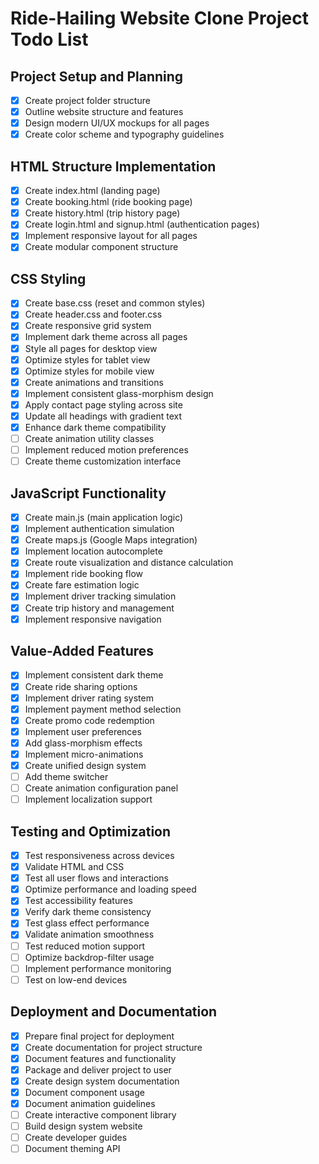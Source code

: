 # Ride-Hailing Website Clone Project Todo List

## Project Setup and Planning
- [x] Create project folder structure
- [x] Outline website structure and features
- [x] Design modern UI/UX mockups for all pages
- [x] Create color scheme and typography guidelines

## HTML Structure Implementation
- [x] Create index.html (landing page)
- [x] Create booking.html (ride booking page)
- [x] Create history.html (trip history page)
- [x] Create login.html and signup.html (authentication pages)
- [x] Implement responsive layout for all pages
- [x] Create modular component structure

## CSS Styling
- [x] Create base.css (reset and common styles)
- [x] Create header.css and footer.css
- [x] Create responsive grid system
- [x] Implement dark theme across all pages
- [x] Style all pages for desktop view
- [x] Optimize styles for tablet view
- [x] Optimize styles for mobile view
- [x] Create animations and transitions
- [x] Implement consistent glass-morphism design
- [x] Apply contact page styling across site
- [x] Update all headings with gradient text
- [x] Enhance dark theme compatibility
- [ ] Create animation utility classes
- [ ] Implement reduced motion preferences
- [ ] Create theme customization interface

## JavaScript Functionality
- [x] Create main.js (main application logic)
- [x] Implement authentication simulation
- [x] Create maps.js (Google Maps integration)
- [x] Implement location autocomplete
- [x] Create route visualization and distance calculation
- [x] Implement ride booking flow
- [x] Create fare estimation logic
- [x] Implement driver tracking simulation
- [x] Create trip history and management
- [x] Implement responsive navigation

## Value-Added Features
- [x] Implement consistent dark theme
- [x] Create ride sharing options
- [x] Implement driver rating system
- [x] Implement payment method selection
- [x] Create promo code redemption
- [x] Implement user preferences
- [x] Add glass-morphism effects
- [x] Implement micro-animations
- [x] Create unified design system
- [ ] Add theme switcher
- [ ] Create animation configuration panel
- [ ] Implement localization support

## Testing and Optimization
- [x] Test responsiveness across devices
- [x] Validate HTML and CSS
- [x] Test all user flows and interactions
- [x] Optimize performance and loading speed
- [x] Test accessibility features
- [x] Verify dark theme consistency
- [x] Test glass effect performance
- [x] Validate animation smoothness
- [ ] Test reduced motion support
- [ ] Optimize backdrop-filter usage
- [ ] Implement performance monitoring
- [ ] Test on low-end devices

## Deployment and Documentation
- [x] Prepare final project for deployment
- [x] Create documentation for project structure
- [x] Document features and functionality
- [x] Package and deliver project to user
- [x] Create design system documentation
- [x] Document component usage
- [x] Document animation guidelines
- [ ] Create interactive component library
- [ ] Build design system website
- [ ] Create developer guides
- [ ] Document theming API

